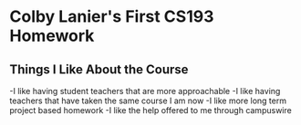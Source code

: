 # Colby Lanier's First CS193 Homework

## Things I Like About the Course
-I like having student teachers that are more approachable
-I like having teachers that have taken the same course I am now
-I like more long term project based homework
-I like the help offered to me through campuswire
